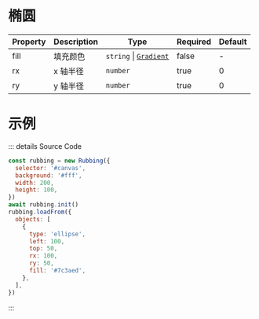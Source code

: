 # 椭圆

| Property | Description | Type                                    | Required | Default |
| -------- | ----------- | --------------------------------------- | -------- | ------- |
| fill     | 填充颜色    | `string` &#124; [`Gradient`](#gradient) | false    | -       |
| rx       | x 轴半径    | `number`                                | true     | 0       |
| ry       | y 轴半径    | `number`                                | true     | 0       |

# 示例

<canvas id="canvas"></canvas>

<script>
  import('/index.mjs').then(async ({ Rubbing }) => {
    const rubbing = new Rubbing({
      selector: '#canvas',
      background: '#fff',
      width: 200,
      height: 100,
    })
    await rubbing.init()
    rubbing.loadFrom({
      objects: [
        {
          type: 'ellipse',
          left: 100,
          top: 50,
          rx: 100,
          ry: 50,
          fill: '#7c3aed',
        },
      ],
    })
  })
</script>

::: details Source Code

```js
const rubbing = new Rubbing({
  selector: '#canvas',
  background: '#fff',
  width: 200,
  height: 100,
})
await rubbing.init()
rubbing.loadFrom({
  objects: [
    {
      type: 'ellipse',
      left: 100,
      top: 50,
      rx: 100,
      ry: 50,
      fill: '#7c3aed',
    },
  ],
})
```

:::
